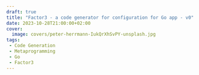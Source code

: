 ```yaml
---
draft: true
title: "Factor3 - a code generator for configuration for Go app - v0"
date: 2023-10-28T21:00:00+02:00
cover:
  image: covers/peter-herrmann-IukQrXhSvPY-unsplash.jpg
tags:
 - Code Generation
 - Metaprogramming
 - Go
 - Factor3
---
```

